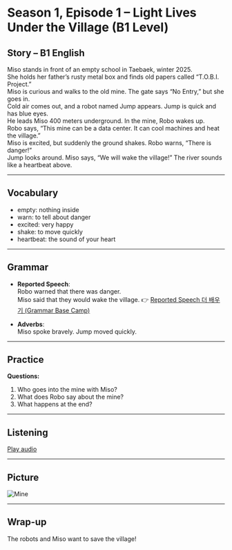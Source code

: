 # Season 1, Episode 1 – Light Lives Under the Village (B1 Level)

## Story – B1 English

Miso stands in front of an empty school in Taebaek, winter 2025.  
She holds her father’s rusty metal box and finds old papers called “T.O.B.I. Project.”  
Miso is curious and walks to the old mine. The gate says “No Entry,” but she goes in.  
Cold air comes out, and a robot named Jump appears. Jump is quick and has blue eyes.  
He leads Miso 400 meters underground. In the mine, Robo wakes up.  
Robo says, “This mine can be a data center. It can cool machines and heat the village.”  
Miso is excited, but suddenly the ground shakes. Robo warns, “There is danger!”  
Jump looks around. Miso says, “We will wake the village!” The river sounds like a heartbeat above.

---

## Vocabulary

- empty: nothing inside
- warn: to tell about danger
- excited: very happy
- shake: to move quickly
- heartbeat: the sound of your heart

---

## Grammar

- **Reported Speech**:  
  Robo warned that there was danger.  
  Miso said that they would wake the village.
👉 [Reported Speech 더 배우기 (Grammar Base Camp)](https://www.notion.so/English-Grammar-Base-Camp-1e8740fce0da8077a791e271923f1263?source=copy_link)
  
- **Adverbs**:  
  Miso spoke bravely. Jump moved quickly.

---

## Practice

**Questions:**

1. Who goes into the mine with Miso?  
2. What does Robo say about the mine?  
3. What happens at the end?

---

## Listening

[Play audio](https://your-link.com/audio.mp3)

---

## Picture

![Mine](https://your-link.com/mine.png)

---

## Wrap-up

The robots and Miso want to save the village!


